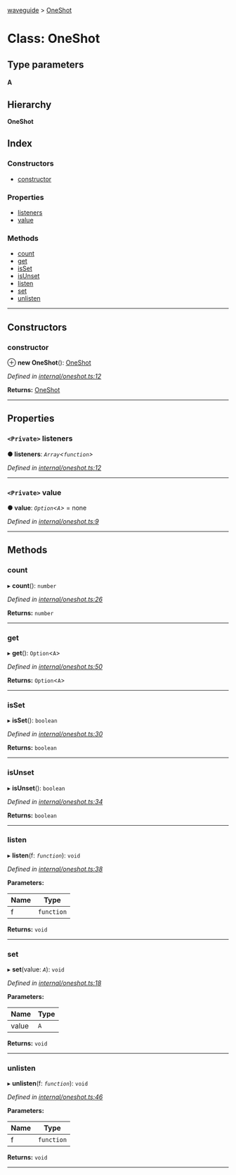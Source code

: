 [waveguide](../README.md) > [OneShot](../classes/oneshot.md)

# Class: OneShot

## Type parameters
#### A 
## Hierarchy

**OneShot**

## Index

### Constructors

* [constructor](oneshot.md#constructor)

### Properties

* [listeners](oneshot.md#listeners)
* [value](oneshot.md#value)

### Methods

* [count](oneshot.md#count)
* [get](oneshot.md#get)
* [isSet](oneshot.md#isset)
* [isUnset](oneshot.md#isunset)
* [listen](oneshot.md#listen)
* [set](oneshot.md#set)
* [unlisten](oneshot.md#unlisten)

---

## Constructors

<a id="constructor"></a>

###  constructor

⊕ **new OneShot**(): [OneShot](oneshot.md)

*Defined in [internal/oneshot.ts:12](https://github.com/rzeigler/waveguide/blob/a4eddcf/src/internal/oneshot.ts#L12)*

**Returns:** [OneShot](oneshot.md)

___

## Properties

<a id="listeners"></a>

### `<Private>` listeners

**● listeners**: *`Array`<`function`>*

*Defined in [internal/oneshot.ts:12](https://github.com/rzeigler/waveguide/blob/a4eddcf/src/internal/oneshot.ts#L12)*

___
<a id="value"></a>

### `<Private>` value

**● value**: *`Option`<`A`>* =  none

*Defined in [internal/oneshot.ts:9](https://github.com/rzeigler/waveguide/blob/a4eddcf/src/internal/oneshot.ts#L9)*

___

## Methods

<a id="count"></a>

###  count

▸ **count**(): `number`

*Defined in [internal/oneshot.ts:26](https://github.com/rzeigler/waveguide/blob/a4eddcf/src/internal/oneshot.ts#L26)*

**Returns:** `number`

___
<a id="get"></a>

###  get

▸ **get**(): `Option`<`A`>

*Defined in [internal/oneshot.ts:50](https://github.com/rzeigler/waveguide/blob/a4eddcf/src/internal/oneshot.ts#L50)*

**Returns:** `Option`<`A`>

___
<a id="isset"></a>

###  isSet

▸ **isSet**(): `boolean`

*Defined in [internal/oneshot.ts:30](https://github.com/rzeigler/waveguide/blob/a4eddcf/src/internal/oneshot.ts#L30)*

**Returns:** `boolean`

___
<a id="isunset"></a>

###  isUnset

▸ **isUnset**(): `boolean`

*Defined in [internal/oneshot.ts:34](https://github.com/rzeigler/waveguide/blob/a4eddcf/src/internal/oneshot.ts#L34)*

**Returns:** `boolean`

___
<a id="listen"></a>

###  listen

▸ **listen**(f: *`function`*): `void`

*Defined in [internal/oneshot.ts:38](https://github.com/rzeigler/waveguide/blob/a4eddcf/src/internal/oneshot.ts#L38)*

**Parameters:**

| Name | Type |
| ------ | ------ |
| f | `function` |

**Returns:** `void`

___
<a id="set"></a>

###  set

▸ **set**(value: *`A`*): `void`

*Defined in [internal/oneshot.ts:18](https://github.com/rzeigler/waveguide/blob/a4eddcf/src/internal/oneshot.ts#L18)*

**Parameters:**

| Name | Type |
| ------ | ------ |
| value | `A` |

**Returns:** `void`

___
<a id="unlisten"></a>

###  unlisten

▸ **unlisten**(f: *`function`*): `void`

*Defined in [internal/oneshot.ts:46](https://github.com/rzeigler/waveguide/blob/a4eddcf/src/internal/oneshot.ts#L46)*

**Parameters:**

| Name | Type |
| ------ | ------ |
| f | `function` |

**Returns:** `void`

___

